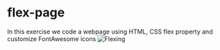 # flex-page

In this exercise we code a webpage using HTML, CSS flex property and customize FontAwesome icons 
![Flexing](https://user-images.githubusercontent.com/43761354/173852688-fa0cf801-ef9d-4f2e-b1f9-498361faf445.PNG)
